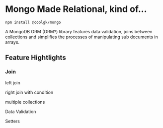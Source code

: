 # Mongo Made Relational, kind of...

`npm install @coolgk/mongo`

A MongoDB ORM (ORM?) library features data validation, joins between collections and simplifies the processes of manipulating sub documents in arrays.

## Feature Hightlights

### Join

left join

right join with condition

multiple collections

Data Validation

Setters

